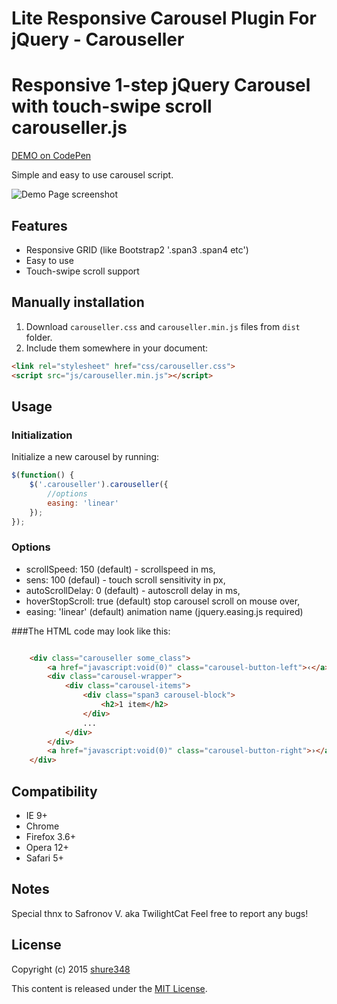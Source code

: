 # Lite Responsive Carousel Plugin For jQuery - Carouseller
Responsive 1-step jQuery Carousel with touch-swipe scroll
carouseller.js
==============
<a href="http://codepen.io/shure348/pen/dYaNGp" target="_blank">DEMO on CodePen</a>


Simple and easy to use carousel script.

![Demo Page screenshot](https://github.com/shrue348/responsive.carouseller/blob/master/screen.jpg)

## Features

* Responsive GRID (like Bootstrap2 '.span3 .span4 etc')
* Easy to use
* Touch-swipe scroll support




## Manually installation

1. Download `carouseller.css` and `carouseller.min.js` files from `dist` folder.
2. Include them somewhere in your document:

  ```html
<link rel="stylesheet" href="css/carouseller.css">
<script src="js/carouseller.min.js"></script>
  ```

## Usage

### Initialization

Initialize a new carousel by running:
```js
$(function() {
	$('.carouseller').carouseller({
		//options
		easing: 'linear'
	});
});
```

### Options

* scrollSpeed: 150 (default) - scrollspeed in ms,
* sens: 100 (defaul) - touch scroll sensitivity in px,
* autoScrollDelay: 0 (default) - autoscroll delay in ms,
* hoverStopScroll: true (default) stop carousel scroll on mouse over,
* easing: 'linear' (default) animation name (jquery.easing.js required)


###The HTML code may look like this:
```html

	<div class="carouseller some_class"> 
		<a href="javascript:void(0)" class="carousel-button-left">‹</a> 
		<div class="carousel-wrapper"> 
			<div class="carousel-items"> 
				<div class="span3 carousel-block">
					<h2>1 item</h2>
				</div>
				...
			</div>
		</div>
		<a href="javascript:void(0)" class="carousel-button-right">›</a> 
	</div>

```



## Compatibility

* IE 9+
* Chrome
* Firefox 3.6+
* Opera 12+
* Safari 5+

## Notes
Special thnx to Safronov V. aka TwilightCat
Feel free to report any bugs!


## License

Copyright (c) 2015 [shure348](https://github.com/shrue348/)

This content is released under the [MIT License](http://opensource.org/licenses/MIT).
